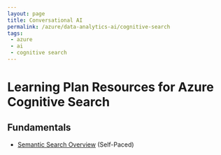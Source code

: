 ```yaml
---
layout: page
title: Conversational AI
permalink: /azure/data-analytics-ai/cognitive-search
tags: 
 - azure
 - ai
 - cognitive search
---
```


# Learning Plan Resources for Azure Cognitive Search

## Fundamentals

* [Semantic Search Overview](https://docs.microsoft.com/en-us/azure/search/semantic-search-overview) (Self-Paced)
